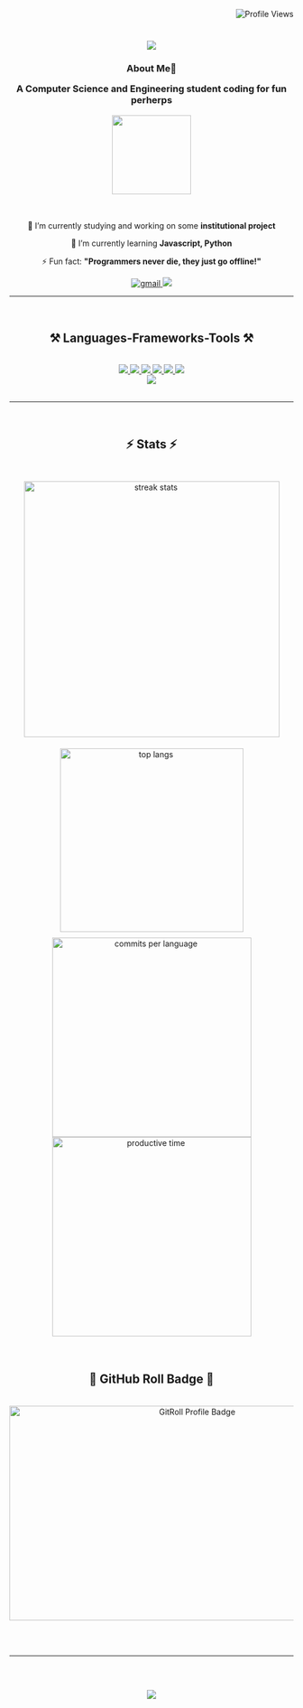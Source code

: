 <p align="right">
    <img src="https://komarev.com/ghpvc/?username=tanjimmm&style=flat-square&color=6e5494&label=Profile+Views" alt="Profile Views" />
</p>

<h1 align="center">
    <img src="https://readme-typing-svg.herokuapp.com/?font=Righteous&size=35&center=true&vCenter=true&width=500&height=70&duration=3700&lines=Hi+There!+👀;+I'm+Tanjim+Rahman!;" />
</h1>

<h3 align="center">

  <div align="center">
 
 **About Me**💫

 </div>
 
  A Computer Science and Engineering student coding for fun perherps
  <br/>

   <div align="center">
 
<img align="center" height="140" src="https://i.imgflip.com/7m4wl6.gif"  />

 </div>
  </h3>


  <br/>

<div align="center">
 
 🔭 I’m currently studying and working on some **institutional project**
 
 🌱 I’m currently learning **Javascript, Python**

⚡ Fun fact: **"Programmers never die, they just go offline!"**

 </div>


 <div align="center"> 
     <a href="https://mail.google.com/mail/?view=cm&fs=1&to=tanjimpromise252000@gmail.com" target="_blank">
     <img src="https://img.shields.io/badge/Gmail-D14836?style=for-the-badge&logo=gmail&logoColor=white" alt="gmail" />
  </a>
     <a href="https://wa.me/+8801740717087" target="_blank">
     <img src="https://img.shields.io/badge/Whatsapp-25FF0000?style=for-the-badge&logo=Whatsapp&logoColor=white" target="_blank" /> <!-- sqlite, safari, google-chrome are other good icon options -->
  </a>
</div>

<hr/>
<br/>
 
<h2 align="center">⚒️ Languages-Frameworks-Tools ⚒️</h2>
<br/>
<div align="center">
    <a href="https://code.visualstudio.com/" target="_blank"><img src="https://skillicons.dev/icons?i=vscode" /> </a>
    <a href="https://visualstudio.microsoft.com/" target="_blank"><img src="https://skillicons.dev/icons?i=visualstudio" /> </a>
    <a href="https://github.com/" target="_blank"><img src="https://skillicons.dev/icons?i=github" /> </a>
    <a href="https://www.figma.com/" target="_blank"><img src="https://skillicons.dev/icons?i=figma" /> </a>
    <a href="https://www.autodesk.com/products/autocad/free-trial" target="_blank"><img src="https://skillicons.dev/icons?i=autocad" /> </a>
    <a href="https://www.arduino.cc/en/software" target="_blank"><img src="https://skillicons.dev/icons?i=arduino" /> </a>
    <br/>
    <img src="https://skillicons.dev/icons?i=js,python,c,cpp,cs,dotnet,java,mysql,matlab" /><br>
</div>


<br/>
<hr/>



<br/>



<h2 align="center">⚡ Stats ⚡</h2>
<br>
<div align="center" style="display: flex; flex-wrap: wrap; justify-content: center;">
    <img width="453" src="https://github-readme-streak-stats.herokuapp.com/?user=tanjimmm&count_private=true&theme=react&border_radius=10" alt="streak stats" style="margin: 10px;" />
    <img width="325" src="https://github-readme-stats.vercel.app/api/top-langs/?username=tanjimmm&hide=html&langs_count=8&layout=compact&theme=react&border_radius=10&size_weight=0.5&count_weight=0.5" alt="top langs" style="margin: 10px;" />

<br/>


<img width="353" src="http://github-profile-summary-cards.vercel.app/api/cards/most-commit-language?username=tanjimmm&theme=react&exclude=8&border=ffffff" alt="commits per language"/>
<img width="353" src="http://github-profile-summary-cards.vercel.app/api/cards/productive-time?username=tanjimmm&theme=react&utcOffset=6&border=ffffff" alt="productive time"/>

</div>
<br/><br/>



<h2 align="center">🌟 GitHub Roll Badge 🌟</h2>
<br>
<div align="center">
  <a href="https://gitroll.io/profile/uNgYoKxY7HMUGpEtVLoauJqCTOLt1">
    <img src="https://gitroll.io/api/badges/profiles/v1/uNgYoKxY7HMUGpEtVLoauJqCTOLt1?theme=react" alt="GitRoll Profile Badge" width="650" height="380">
</a>
  <br/>
</div>

<!--
<a href="https://www.facebook.com/rahman.tanjimm/" target="_blank">
    <img src="https://img.shields.io/badge/Facebook-0077B5?style=for-the-badge&logo=Facebook&logoColor=white" target="_blank" />
  </a>
  -->

<br/><br/>

<hr/>

<br/>

<h2 align="center">
    <img src="https://readme-typing-svg.herokuapp.com/?font=Righteous&size=35&center=true&vCenter=true&width=500&height=70&duration=3700&lines=Thanks+for+visiting!+👋;" />
</h2>
